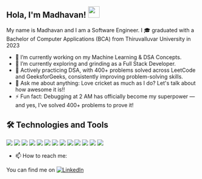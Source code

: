 ## Hola, I'm Madhavan! <img src="https://raw.githubusercontent.com/MartinHeinz/MartinHeinz/master/wave.gif" width="30px">

My name is Madhavan and I am a Software Engineer. I 🎓 graduated with a Bachelor of Computer Applications (BCA) from Thiruvalluvar University in 2023

- 🔭 I’m currently working on my Machine Learning & DSA Concepts.
- 🌱 I’m currently exploring and grinding as a Full Stack Developer.
- 🤔 Actively practicing DSA, with 400+ problems solved across LeetCode and GeeksforGeeks, consistently improving problem-solving skills.
- 💬 Ask me about anything: Love cricket as much as I do? Let's talk about how awesome it is!!    
- ⚡ Fun fact: Debugging at 2 AM has officially become my superpower — and yes, I’ve solved 400+ problems to prove it!

## 🛠️ Technologies and Tools
![](https://img.shields.io/badge/Code-JavaScript-informational?style=flat&logo=JAVASCRIPT&logoColor=white&color=2bbc8a)
![](https://img.shields.io/badge/Code-Java-informational?style=flat&logo=JAVA&logoColor=white&color=2bbc8a)
![](https://img.shields.io/badge/Code-HTML5-informational?style=flat&logo=HTML5&logoColor=white&color=2bbc8a)
![](https://img.shields.io/badge/Code-CSS3-informational?style=flat&logo=CSS3&logoColor=white&color=2bbc8a)
![](https://img.shields.io/badge/Framework-Angular-informational?style=flat&logo=ANGULAR&logoColor=white&color=2bbc8a)
![](https://img.shields.io/badge/Framework-React-informational?style=flat&logo=REACT&logoColor=white&color=2bbc8a)
![](https://img.shields.io/badge/Framework-Spring-informational?style=flat&logo=SPRING&logoColor=white&color=2bbc8a)
![](https://img.shields.io/badge/Code-TypeScript-informational?style=flat&logo=TYPESCRIPT&logoColor=white&color=2bbc8a)
![](https://img.shields.io/badge/Code-Java-informational?style=flat&logo=JAVA&logoColor=white&color=2bbc8a)
![](https://img.shields.io/badge/OS-Windows-informational?style=flat&logo=WINDOWS&logoColor=white&color=2bbc8a)
![](https://img.shields.io/badge/Editor-VisualStudioCode-informational?style=flat&logo=VISUALSTUDIOCODE&logoColor=white&color=2bbc8a)
![](https://img.shields.io/badge/Editor-IntelliJIDEA-informational?style=flat&logo=INTELLIJIDEA&logoColor=white&color=2bbc8a)
![](https://img.shields.io/badge/Editor-EclipseIDE-informational?style=flat&logo=ECLIPSEIDE&logoColor=white&color=2bbc8a)


- 📫 How to reach me:
<!-- Actual text -->
You can find me on  [![LinkedIn][1.2]][1]
<!-- Icons -->
[1.2]: https://raw.githubusercontent.com/MartinHeinz/MartinHeinz/master/linkedin-3-16.png (LinkedIn icon without padding)
<!-- Links to your social media accounts -->
[1]:  https://www.linkedin.com/in/madhavanumapathi1008/
